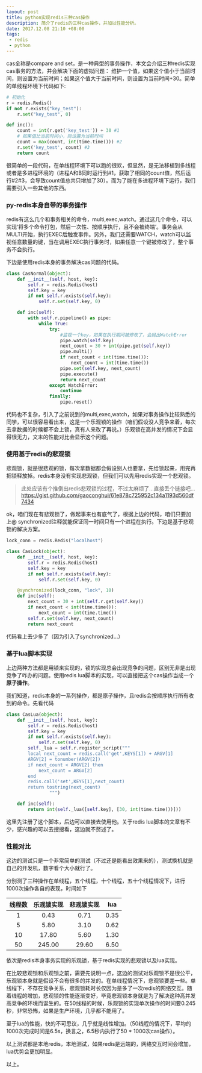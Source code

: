 ```yaml
---
layout: post
title: python实现redis三种cas操作
description: 简介了redis的三种cas操作，并加以性能分析。
date: 2017.12.08 21:10 +08:00
tags: 
 - redis 
 - python
---
```


cas全称是compare and set，是一种典型的事务操作，本文会介绍三种redis实现cas事务的方法，并会解决下面的虚拟问题：
维护一个值，如果这个值小于当前时间，则设置为当前时间；如果这个值大于当前时间，则设置为当前时间+30。简单的单线程环境下代码如下:

```python
# 初始化
r = redis.Redis()
if not r.exists("key_test"):
    r.set("key_test", 0)

def inc():
    count = int(r.get('key_test')) + 30 #1
    # 如果值比当前时间小，则设置为当前时间
    count = max(count, int(time.time())) #2
    r.set('key_test', count) #3
    return count
```

很简单的一段代码，在单线程环境下可以跑的很欢，但显然，是无法移植到多线程或者是多进程环境的（进程A和B同时运行到#1，获取了相同的count值，然后运行#2#3，会导致count值总共只增加了30）。而为了能在多进程环境下运行，我们需要引入一些其他的东西。
### py-redis本身自带的事务操作
redis有这么几个和事务相关的命令，multi,exec,watch。通过这几个命令，可以实现‘将多个命令打包，然后一次性、按顺序执行，且不会被终端’。事务会从MULTI开始，执行EXEC后触发事件。另外，我们还需要WATCH，watch可以监视任意数量的键，当在调用EXEC执行事务时，如果任意一个键被修改了，整个事务不会执行。

下边是使用redis本身的事务解决cas问题的代码。

```python
class CasNormal(object):
    def __init__(self, host, key):
        self.r = redis.Redis(host)
        self.key = key
        if not self.r.exists(self.key):
            self.r.set(self.key, 0)

    def inc(self):
        with self.r.pipeline() as pipe:
            while True:
                try:
            		#监视一个key，如果在执行期间被修改了，会抛出WatchError
                    pipe.watch(self.key)
                    next_count = 30 + int(pipe.get(self.key))
                    pipe.multi()
                    if next_count < int(time.time()):
                        next_count = int(time.time())
                    pipe.set(self.key, next_count)
                    pipe.execute()
                    return next_count
                except WatchError:
                    continue
                finally:
                    pipe.reset()
```

代码也不复杂，引入了之前说到的multi,exec,watch，如果对事务操作比较熟悉的同学，可以很容易看出来，这是一个乐观锁的操作（咱们假设没人竞争来着，每次去拿数据的时候都不会上锁，真有人来改了再说。）乐观锁在高并发的情况下会显得很无力，文末的性能对比会显示这个问题。

### 使用基于redis的悲观锁
悲观锁，就是很悲观的锁，每次拿数据都会假设别人也要拿，先给锁起来，用完再把锁释放掉。redis本身没有实现悲观锁，但我们可以先用redis实现一个悲观锁。

>此处应该有个推倒出redis悲观锁的过程，不过太麻烦了...直接丢个链接吧...
>https://gist.github.com/gaoconghui/61e878c725952c134a1193d560df7434

ok，咱们现在有悲观锁了，做起事来也有底气了，根据上边的代码，咱们只要加上@ synchronized注释就能保证同一时间只有一个进程在执行。下边是基于悲观锁的解决方案。

```python
lock_conn = redis.Redis("localhost")

class CasLock(object):
    def __init__(self, host, key):
        self.r = redis.Redis(host)
        self.key = key
        if not self.r.exists(self.key):
            self.r.set(self.key, 0)

    @synchronized(lock_conn, "lock", 10)
    def inc(self):
        next_count = 30 + int(self.r.get(self.key))
        if next_count < int(time.time()):
            next_count = int(time.time())
        self.r.set(self.key, next_count)
        return next_count
```
代码看上去少多了（因为引入了synchronized...）

### 基于lua脚本实现
上边两种方法都是用锁来实现的，锁的实现总会出现竞争的问题，区别无非是出现竞争了咋办的问题。使用redis lua脚本的实现，可以直接把这个cas操作当成一个<b>原子操作</b>。

我们知道，redis本身的一系列操作，都是原子操作，且redis会按顺序执行所有收到的命令。先看代码

```python
class CasLua(object):
    def __init__(self, host, key):
        self.r = redis.Redis(host)
        self.key = key
        if not self.r.exists(self.key):
            self.r.set(self.key, 0)
        self._lua = self.r.register_script("""
        local next_count = redis.call('get',KEYS[1]) + ARGV[1]
        ARGV[2] = tonumber(ARGV[2])
        if next_count < ARGV[2] then
        	next_count = ARGV[2]
        end
        redis.call('set',KEYS[1],next_count)
        return tostring(next_count)
                """)

    def inc(self):
        return int(self._lua([self.key], [30, int(time.time())]))
```

这里先注册了这个脚本，后边可以直接去使用他。关于redis lua脚本的文章有不少，感兴趣的可以去搜搜看，这边就不赘述了。

### 性能对比
这边的测试只是一个非常简单的测试（不过还是能看出效果来的），测试换机就是自己的开发机，数字看个大小就行了。

分别测了三种操作在单线程，五个线程，十个线程，五十个线程情况下，进行1000次操作各自的表现，时间如下


| 线程数  | 乐观锁实现  | 悲观锁实现 | lua  |
| :--: | :----: | :---: | :--: |
|  1   |  0.43  | 0.71  | 0.35 |
|  5   |  5.80  | 3.10  | 0.62 |
|  10  | 17.80  | 5.60  | 1.30 |
|  50  | 245.00 | 29.60 | 6.50 |

依次是redis本身事务实现的乐观锁，基于redis实现的悲观锁以及lua实现。

在比较悲观锁和乐观锁之前，需要先说明一点，这边的测试对乐观锁不是很公平，乐观锁本身就是假设不会有很多的并发的。在单线程情况下，悲观锁要差一些。单线程下，不存在竞争关系，悲观锁耗时长仅因为是多了一次redis的网络交互。随着线程的增加，悲观锁的性能逐渐变好，毕竟悲观锁本身就是为了解决这种高并发高竞争的环境而诞生的。在50线程的时候，乐观锁的实现单次操作的时间要0.245秒，非常恐怖，如果是生产环境，几乎都不能用了。

至于lua的性能，快的不可思议，几乎就是线性增加。（50线程的情况下，平均的1000次完成时间是6.5s，换言之，6.5秒内执行了50 * 1000次cas操作）。

以上测试都是本地redis，本地测试，如果redis是远端的，网络交互时间会增加，lua优势会更加明显。

以上。
